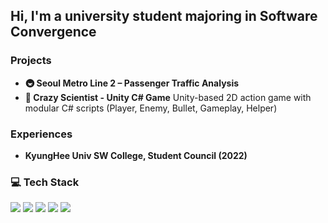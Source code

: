 ## Hi, I'm a university student majoring in **Software Convergence**

### Projects
- **🚇 Seoul Metro Line 2 – Passenger Traffic Analysis**
- **🧪 Crazy Scientist - Unity C# Game**
  Unity-based 2D action game with modular C# scripts (Player, Enemy, Bullet, Gameplay, Helper)

### Experiences
- **KyungHee Univ SW College, Student Council (2022)**

### 💻 Tech Stack
<img src="https://img.shields.io/badge/Python-3776AB?style=flat-square&logo=python&logoColor=white"/> <img src="https://img.shields.io/badge/Pandas-150458?style=flat-square&logo=pandas&logoColor=white"/>
<img src="https://img.shields.io/badge/C++-00599C?style=flat-square&logo=c%2B%2B&logoColor=white"/>
<img src="https://img.shields.io/badge/C%23-239120?style=flat-square&logo=c-sharp&logoColor=white"/>
<img src="https://img.shields.io/badge/JavaScript-F7DF1E?style=flat-square&logo=javascript&logoColor=black"/>



<!--
**kwang-i-coder/kwang-i-coder** is a ✨ _special_ ✨ repository because its `README.md` (this file) appears on your GitHub profile.

Here are some ideas to get you started:

- 🔭 I’m currently working on ...
- 🌱 I’m currently learning ...
- 👯 I’m looking to collaborate on ...
- 🤔 I’m looking for help with ...
- 💬 Ask me about ...
- 📫 How to reach me: ...
- 😄 Pronouns: ...
- ⚡ Fun fact: ...
-->
